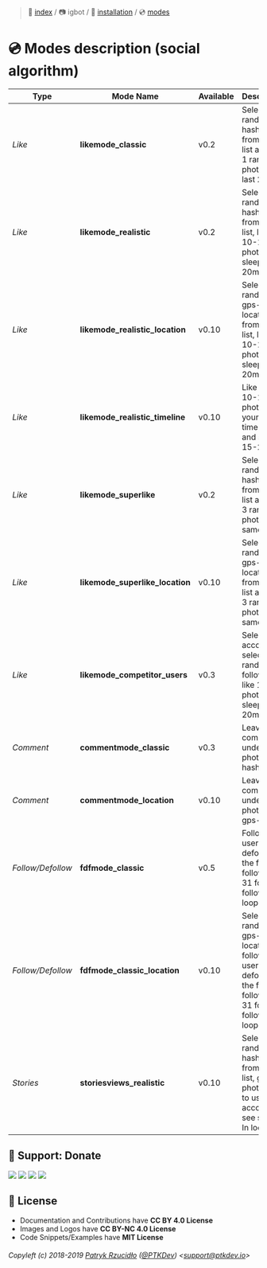 > 📌 [index](../../../README.md) / 📷 igbot / 💾 [installation](../../installation/README.md) / 💿 [modes](README.md)

# 💿 Modes description (social algorithm)

Type | Mode Name | Available | Description
--- | --- | --- | ---
*Like* | **likemode_classic** | v0.2 | Select random hashtag from config list and like 1 random photo (of last 20)
*Like* | **likemode_realistic** | v0.2 | Select random hashtag from config list, like fast 10-12 photo and sleep 15-20min
*Like* | **likemode_realistic_location** | v0.10 | Select random gps-location from config list, like fast 10-12 photo and sleep 15-20min
*Like* | **likemode_realistic_timeline** | v0.10 | Like fast 10-12 photo from your timeline and sleep 15-20min
*Like* | **likemode_superlike** | v0.2 | Select random hashtag from config list and like 3 random photo of same use
*Like* | **likemode_superlike_location** | v0.10 | Select random gps-location from config list and like 3 random photo of same user
*Like* | **likemode_competitor_users** | v0.3 | Select account, select random followers, like 10-12 photo and sleep 15-20min
*Comment* | **commentmode_classic** | v0.3 | Leave a comment under the photo via hashtag
*Comment* | **commentmode_location** | v0.10 | Leave a comment under the photo via gps-loca
*Follow/Defollow* | **fdfmode_classic** | v0.5 | Follow 30 users, and defollow the first followed at 31 follow, follow 1 (in loop)
*Follow/Defollow* | **fdfmode_classic_location** | v0.10 | Select random gps-location, follow 30 users, and defollow the first followed at 31 follow, follow 1 (in loop)
*Stories* | **storiesviews_realistic** | v0.10 | Select random hashtag from config list, go to 1 photo, go to user account, see stories. In loop


## 🎁 Support: Donate
[![](https://img.shields.io/badge/donate-paypal-005EA6.svg)](http://paypal.ptkdev.io) [![](https://img.shields.io/badge/donate-patreon-F87668.svg)](http://patreon.ptkdev.io) [![](https://img.shields.io/badge/donate-opencollective-5DA4F9.svg)](http://opencollective.ptkdev.io) [![](https://img.shields.io/badge/buy%20me-coffee-4B788C.svg)](http://coffee.ptkdev.io)

## 💫 License
* Documentation and Contributions have **CC BY 4.0 License**
* Images and Logos have **CC BY-NC 4.0 License**
* Code Snippets/Examples have **MIT License**

###### Copyleft (c) 2018-2019 [Patryk Rzucidło](https://ptk.dev) ([@PTKDev](https://twitter.com/ptkdev)) <[support@ptkdev.io](mailto:support@ptkdev.io)>